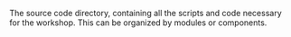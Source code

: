 The source code directory, containing all the scripts and code necessary for the workshop. This can be organized by modules or components.